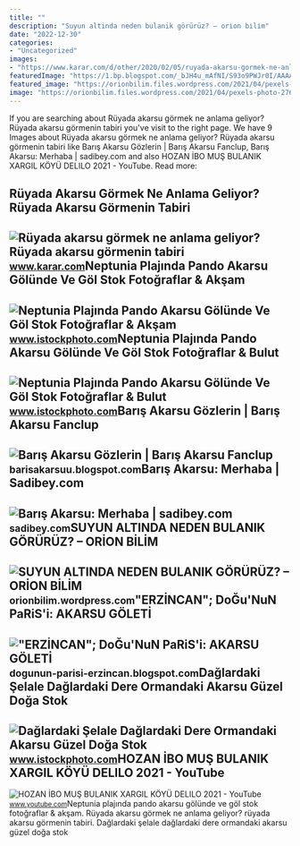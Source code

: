 ```yaml
---
title: ""
description: "Suyun altinda neden bulanik görürüz? – ori̇on bi̇li̇m"
date: "2022-12-30"
categories:
- "Uncategorized"
images:
- "https://www.karar.com/d/other/2020/02/05/ruyada-akarsu-gormek-ne-anlama-gelir-3022.jpg"
featuredImage: "https://1.bp.blogspot.com/_bJH4u_mAfNI/S93o9PWJr0I/AAAAAAAAADI/SURuU3yHoW0/s1600/akarsu+göleti_1.jpg"
featured_image: "https://orionbilim.files.wordpress.com/2021/04/pexels-photo-2765871.jpeg"
image: "https://orionbilim.files.wordpress.com/2021/04/pexels-photo-2765871.jpeg"
---
```


If you are searching about Rüyada akarsu görmek ne anlama geliyor? Rüyada akarsu görmenin tabiri you've visit to the right page. We have 9 Images about Rüyada akarsu görmek ne anlama geliyor? Rüyada akarsu görmenin tabiri like Barış Akarsu Gözlerin | Barış Akarsu Fanclup, Barış Akarsu: Merhaba | sadibey.com and also HOZAN İBO MUŞ BULANIK XARGIL KÖYÜ DELILO 2021 - YouTube. Read more:

Rüyada Akarsu Görmek Ne Anlama Geliyor? Rüyada Akarsu Görmenin Tabiri
---------------------------------------------------------------------

 ![Rüyada akarsu görmek ne anlama geliyor? Rüyada akarsu görmenin tabiri](https://www.karar.com/d/other/2020/02/05/ruyada-akarsu-gormek-ne-anlama-gelir-3022.jpg) <small>www.karar.com</small>Neptunia Plajında Pando Akarsu Gölünde Ve Göl Stok Fotoğraflar &amp; Akşam
--------------------------------------------------------------------------

 ![Neptunia Plajında Pando Akarsu Gölünde Ve Göl Stok Fotoğraflar & Akşam](https://media.istockphoto.com/id/1163371499/tr/fotoğraf/neptunia-plajında-pando-akarsu-gölünde-ve-göl.jpg?s=170667a&w=0&k=20&c=syPUJC5vEWiCQ7YmtVmSkcKMOZzGKbN7Oc7q4ziK8CM=) <small>www.istockphoto.com</small>Neptunia Plajında Pando Akarsu Gölünde Ve Göl Stok Fotoğraflar &amp; Bulut
--------------------------------------------------------------------------

 ![Neptunia Plajında Pando Akarsu Gölünde Ve Göl Stok Fotoğraflar & Bulut](https://media.istockphoto.com/id/1163371413/tr/fotoğraf/neptunia-plajında-pando-akarsu-gölünde-ve-göl.jpg?s=170667a&w=0&k=20&c=ODs9iPWsaLtXCeBtJ4ZTDsSLby7J25m5dJ9kMSVF5IM=) <small>www.istockphoto.com</small>Barış Akarsu Gözlerin | Barış Akarsu Fanclup
--------------------------------------------

 ![Barış Akarsu Gözlerin | Barış Akarsu Fanclup](http://3.bp.blogspot.com/-ctsCUPW4IYw/T28EJF3fbAI/AAAAAAAAADU/YPUCQjSn4LI/s1600/Barış+akarsu+gözlerin.jpg) <small>barisakarsuu.blogspot.com</small>Barış Akarsu: Merhaba | Sadibey.com
-----------------------------------

 ![Barış Akarsu: Merhaba | sadibey.com](https://live.staticflickr.com/65535/52501399052_9fa04e9852_h.jpg) <small>sadibey.com</small>SUYUN ALTINDA NEDEN BULANIK GÖRÜRÜZ? – ORİON BİLİM
--------------------------------------------------

 ![SUYUN ALTINDA NEDEN BULANIK GÖRÜRÜZ? – ORİON BİLİM](https://orionbilim.files.wordpress.com/2021/04/pexels-photo-2765871.jpeg) <small>orionbilim.wordpress.com</small>"ERZİNCAN"; DoĞu'NuN PaRiS'i: AKARSU GÖLETİ
-------------------------------------------

 !["ERZİNCAN"; DoĞu'NuN PaRiS'i: AKARSU GÖLETİ](https://1.bp.blogspot.com/_bJH4u_mAfNI/S93o9PWJr0I/AAAAAAAAADI/SURuU3yHoW0/s1600/akarsu+göleti_1.jpg) <small>dogunun-parisi-erzincan.blogspot.com</small>Dağlardaki Şelale Dağlardaki Dere Ormandaki Akarsu Güzel Doğa Stok
------------------------------------------------------------------

 ![Dağlardaki Şelale Dağlardaki Dere Ormandaki Akarsu Güzel Doğa Stok](https://media.istockphoto.com/id/1170675276/tr/fotoğraf/dağlardaki-şelale-dağlardaki-dere-ormandaki-akarsu-güzel-doğa.jpg?s=170667a&w=0&k=20&c=ojpAt0uZvVjb-mMbqkhV0jCi_OX3t_RRpbiWxsi4SwA=) <small>www.istockphoto.com</small>HOZAN İBO MUŞ BULANIK XARGIL KÖYÜ DELILO 2021 - YouTube
-------------------------------------------------------

 ![HOZAN İBO MUŞ BULANIK XARGIL KÖYÜ DELILO 2021 - YouTube](https://i.ytimg.com/vi/ovmZevgEj_g/maxresdefault.jpg) <small>www.youtube.com</small>Neptunia plajında pando akarsu gölünde ve göl stok fotoğraflar &amp; akşam. Rüyada akarsu görmek ne anlama geliyor? rüyada akarsu görmenin tabiri. Dağlardaki şelale dağlardaki dere ormandaki akarsu güzel doğa stok
